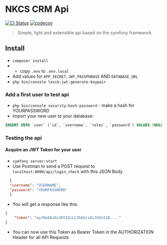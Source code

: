 # NKCS CRM Api
[![CI Status](https://github.com/Praesidiarius/nkcs-crm-api/workflows/CI/badge.svg)](https://github.com/Praesidiarius/nkcs-crm-api/actions)
[![codecov](https://codecov.io/gh/Praesidiarius/nkcs-crm-api/branch/main/graph/badge.svg?token=Z01K94CXNN)](https://codecov.io/gh/Praesidiarius/nkcs-crm-api)
> Simple, light and extensible api based on the symfony framework

## Install
- ``composer install``
- - copy `.env` to ``.env.local``
- Add values for ``APP_SECRET``, ``JWT_PASSPHRASE`` AND ``DATABASE_URL``
- ``php bin/console lexik:jwt:generate-keypair``

### Add a first user to test api
- ``php bin/console security:hash-password`` - make a hash for YOURPASSWORD
- Import your new user to your database:
```SQL
INSERT INTO `user` (`id`, `username`, `roles`, `password`) VALUES (NULL, 'USERNAME', '[]', 'YOURPASSWORDHASH'); 
```

### Testing the api
#### Acquire an JWT Token for your user
- ``symfony server:start``
- Use Postman to send a POST request to ``localhost:8000/api/login_check`` with this JSON Body
```JSON
  {
  "username": "USERNAME",
  "password": "YOURPASSWORD"
  }
```
- You will get a response like this:
```JSON
{
    "token": "eyJ0eXAiOiJKV1QiLCJhbGciOiJSUzI1N...."
}
```
- You can now use this Token as Bearer Token in the AUTHORIZATION Header for all API Requests
